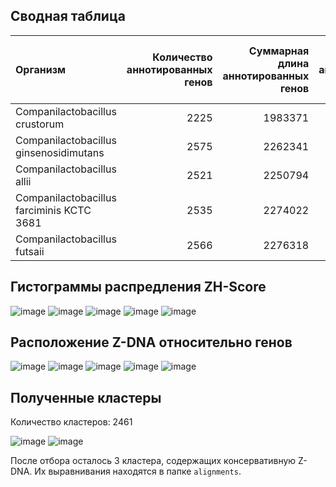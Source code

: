 ## Сводная таблица

| Организм                                  |   Количество аннотированных генов |   Суммарная длина аннотированных генов |   Доля покрытия аннтоированными генами |   Количество предсказанных участков Z-DNA(без фильтрации) |   Количество предсказанных участков Z-DNA |   Суммарная длина участков Z-DNA |
|:------------------------------------------|----------------------------------:|---------------------------------------:|---------------------------------------:|----------------------------------------------------------:|------------------------------------------:|---------------------------------:|
| Companilactobacillus crustorum            |                              2225 |                                1983371 |                                85.6201 |                                                   2261471 |                                       339 |                             3286 |
| Companilactobacillus ginsenosidimutans    |                              2575 |                                2262341 |                                87.3303 |                                                   2590556 |                                       841 |                             8422 |
| Companilactobacillus allii                |                              2521 |                                2250794 |                                88.8175 |                                                   2506167 |                                       634 |                             6350 |
| Companilactobacillus farciminis KCTC 3681 |                              2535 |                                2274022 |                                89.1131 |                                                   2551839 |                                       505 |                             5028 |
| Companilactobacillus futsaii              |                              2566 |                                2276318 |                                85.9387 |                                                   2558218 |                                       472 |                             4710 |


## Гистограммы распредления ZH-Score

![image](https://github.com/jakokorina/hse22_project_Firmicutes/blob/main/img/GCF_001050475.1_ASM105047v1_distribution.png)
![image](https://github.com/jakokorina/hse22_project_Firmicutes/blob/main/img/GCF_001951175.1_ASM195117v1_distribution.png)
![image](https://github.com/jakokorina/hse22_project_Firmicutes/blob/main/img/GCF_001971585.1_ASM197158v1_distribution.png)
![image](https://github.com/jakokorina/hse22_project_Firmicutes/blob/main/img/GCF_002706745.1_ASM270674v1_distribution.png)
![image](https://github.com/jakokorina/hse22_project_Firmicutes/blob/main/img/GCF_006007945.1_ASM600794v1_distribution.png)


## Расположение Z-DNA относительно генов

![image](https://github.com/jakokorina/hse22_project_Firmicutes/blob/main/img/0_zdna.png)
![image](https://github.com/jakokorina/hse22_project_Firmicutes/blob/main/img/1_zdna.png)
![image](https://github.com/jakokorina/hse22_project_Firmicutes/blob/main/img/2_zdna.png)
![image](https://github.com/jakokorina/hse22_project_Firmicutes/blob/main/img/3_zdna.png)
![image](https://github.com/jakokorina/hse22_project_Firmicutes/blob/main/img/4_zdna.png)

## Полученные кластеры

Количество кластеров: 2461

![image](https://github.com/jakokorina/hse22_project_Firmicutes/blob/main/img/distr_genes.png)
![image](https://github.com/jakokorina/hse22_project_Firmicutes/blob/main/img/distr_species.png)

После отбора осталось 3 кластера, содержащих консервативную Z-DNA. Их выравнивания находятся в папке `alignments`.  

